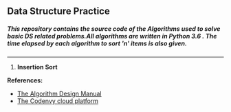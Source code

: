 ## **Data Structure Practice**

##### This repository contains the source code of the **Algorithms** used to solve basic DS related problems.All algorithms are written in Python 3.6 . The time elapsed by each algorithm to sort 'n' items is also given.
----
<!-- Identifiers, in alphabetical order -->
1. **Insertion Sort**

**References:**

- [The Algorithm Design Manual][identifier_1]
- [The Codenvy cloud platform][identifier_2]

[identifier_1]: https://www.amazon.in/Algorithm-Design-Manual-Steven-Skiena/dp/1849967202
[identifier_2]:  https://codenvy.io/
